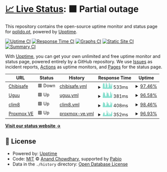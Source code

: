 # [📈 Live Status](https://upptime.polido.pt): <!--live status--> **🟧 Partial outage**

This repository contains the open-source uptime monitor and status page for [polido.pt](https://polido.pt), powered by [Upptime](https://github.com/upptime/upptime).

[![Uptime CI](https://github.com/goncalopolido/upptime/workflows/Uptime%20CI/badge.svg)](https://github.com/goncalopolido/upptime/actions?query=workflow%3A%22Uptime+CI%22)
[![Response Time CI](https://github.com/goncalopolido/upptime/workflows/Response%20Time%20CI/badge.svg)](https://github.com/goncalopolido/upptime/actions?query=workflow%3A%22Response+Time+CI%22)
[![Graphs CI](https://github.com/goncalopolido/upptime/workflows/Graphs%20CI/badge.svg)](https://github.com/goncalopolido/upptime/actions?query=workflow%3A%22Graphs+CI%22)
[![Static Site CI](https://github.com/goncalopolido/upptime/workflows/Static%20Site%20CI/badge.svg)](https://github.com/goncalopolido/upptime/actions?query=workflow%3A%22Static+Site+CI%22)
[![Summary CI](https://github.com/goncalopolido/upptime/workflows/Summary%20CI/badge.svg)](https://github.com/goncalopolido/upptime/actions?query=workflow%3A%22Summary+CI%22)

With [Upptime](https://upptime.js.org), you can get your own unlimited and free uptime monitor and status page, powered entirely by a GitHub repository. We use [Issues](https://github.com/goncalopolido/upptime/issues) as incident reports, [Actions](https://github.com/goncalopolido/upptime/actions) as uptime monitors, and [Pages](https://upptime.polido.pt) for the status page.

<!--start: status pages-->
<!-- This summary is generated by Upptime (https://github.com/upptime/upptime) -->
<!-- Do not edit this manually, your changes will be overwritten -->
<!-- prettier-ignore -->
| URL | Status | History | Response Time | Uptime |
| --- | ------ | ------- | ------------- | ------ |
| <img alt="" src="https://icons.duckduckgo.com/ip3/chibisafe.polido.pt.ico" height="13"> [Chibisafe](https://chibisafe.polido.pt) | 🟥 Down | [chibisafe.yml](https://github.com/goncalopolido/upptime/commits/HEAD/history/chibisafe.yml) | <details><summary><img alt="Response time graph" src="./graphs/chibisafe/response-time-week.png" height="20"> 533ms</summary><br><a href="https://upptime.polido.pt/history/chibisafe"><img alt="Response time 533" src="https://img.shields.io/endpoint?url=https%3A%2F%2Fraw.githubusercontent.com%2Fgoncalopolido%2Fupptime%2FHEAD%2Fapi%2Fchibisafe%2Fresponse-time.json"></a><br><a href="https://upptime.polido.pt/history/chibisafe"><img alt="24-hour response time 507" src="https://img.shields.io/endpoint?url=https%3A%2F%2Fraw.githubusercontent.com%2Fgoncalopolido%2Fupptime%2FHEAD%2Fapi%2Fchibisafe%2Fresponse-time-day.json"></a><br><a href="https://upptime.polido.pt/history/chibisafe"><img alt="7-day response time 533" src="https://img.shields.io/endpoint?url=https%3A%2F%2Fraw.githubusercontent.com%2Fgoncalopolido%2Fupptime%2FHEAD%2Fapi%2Fchibisafe%2Fresponse-time-week.json"></a><br><a href="https://upptime.polido.pt/history/chibisafe"><img alt="30-day response time 533" src="https://img.shields.io/endpoint?url=https%3A%2F%2Fraw.githubusercontent.com%2Fgoncalopolido%2Fupptime%2FHEAD%2Fapi%2Fchibisafe%2Fresponse-time-month.json"></a><br><a href="https://upptime.polido.pt/history/chibisafe"><img alt="1-year response time 533" src="https://img.shields.io/endpoint?url=https%3A%2F%2Fraw.githubusercontent.com%2Fgoncalopolido%2Fupptime%2FHEAD%2Fapi%2Fchibisafe%2Fresponse-time-year.json"></a></details> | <details><summary><a href="https://upptime.polido.pt/history/chibisafe">97.46%</a></summary><a href="https://upptime.polido.pt/history/chibisafe"><img alt="All-time uptime 97.46%" src="https://img.shields.io/endpoint?url=https%3A%2F%2Fraw.githubusercontent.com%2Fgoncalopolido%2Fupptime%2FHEAD%2Fapi%2Fchibisafe%2Fuptime.json"></a><br><a href="https://upptime.polido.pt/history/chibisafe"><img alt="24-hour uptime 98.72%" src="https://img.shields.io/endpoint?url=https%3A%2F%2Fraw.githubusercontent.com%2Fgoncalopolido%2Fupptime%2FHEAD%2Fapi%2Fchibisafe%2Fuptime-day.json"></a><br><a href="https://upptime.polido.pt/history/chibisafe"><img alt="7-day uptime 97.46%" src="https://img.shields.io/endpoint?url=https%3A%2F%2Fraw.githubusercontent.com%2Fgoncalopolido%2Fupptime%2FHEAD%2Fapi%2Fchibisafe%2Fuptime-week.json"></a><br><a href="https://upptime.polido.pt/history/chibisafe"><img alt="30-day uptime 97.46%" src="https://img.shields.io/endpoint?url=https%3A%2F%2Fraw.githubusercontent.com%2Fgoncalopolido%2Fupptime%2FHEAD%2Fapi%2Fchibisafe%2Fuptime-month.json"></a><br><a href="https://upptime.polido.pt/history/chibisafe"><img alt="1-year uptime 97.46%" src="https://img.shields.io/endpoint?url=https%3A%2F%2Fraw.githubusercontent.com%2Fgoncalopolido%2Fupptime%2FHEAD%2Fapi%2Fchibisafe%2Fuptime-year.json"></a></details>
| <img alt="" src="https://icons.duckduckgo.com/ip3/uguu.polido.pt.ico" height="13"> [Uguu](https://uguu.polido.pt) | 🟩 Up | [uguu.yml](https://github.com/goncalopolido/upptime/commits/HEAD/history/uguu.yml) | <details><summary><img alt="Response time graph" src="./graphs/uguu/response-time-week.png" height="20"> 381ms</summary><br><a href="https://upptime.polido.pt/history/uguu"><img alt="Response time 381" src="https://img.shields.io/endpoint?url=https%3A%2F%2Fraw.githubusercontent.com%2Fgoncalopolido%2Fupptime%2FHEAD%2Fapi%2Fuguu%2Fresponse-time.json"></a><br><a href="https://upptime.polido.pt/history/uguu"><img alt="24-hour response time 336" src="https://img.shields.io/endpoint?url=https%3A%2F%2Fraw.githubusercontent.com%2Fgoncalopolido%2Fupptime%2FHEAD%2Fapi%2Fuguu%2Fresponse-time-day.json"></a><br><a href="https://upptime.polido.pt/history/uguu"><img alt="7-day response time 381" src="https://img.shields.io/endpoint?url=https%3A%2F%2Fraw.githubusercontent.com%2Fgoncalopolido%2Fupptime%2FHEAD%2Fapi%2Fuguu%2Fresponse-time-week.json"></a><br><a href="https://upptime.polido.pt/history/uguu"><img alt="30-day response time 381" src="https://img.shields.io/endpoint?url=https%3A%2F%2Fraw.githubusercontent.com%2Fgoncalopolido%2Fupptime%2FHEAD%2Fapi%2Fuguu%2Fresponse-time-month.json"></a><br><a href="https://upptime.polido.pt/history/uguu"><img alt="1-year response time 381" src="https://img.shields.io/endpoint?url=https%3A%2F%2Fraw.githubusercontent.com%2Fgoncalopolido%2Fupptime%2FHEAD%2Fapi%2Fuguu%2Fresponse-time-year.json"></a></details> | <details><summary><a href="https://upptime.polido.pt/history/uguu">96.58%</a></summary><a href="https://upptime.polido.pt/history/uguu"><img alt="All-time uptime 96.58%" src="https://img.shields.io/endpoint?url=https%3A%2F%2Fraw.githubusercontent.com%2Fgoncalopolido%2Fupptime%2FHEAD%2Fapi%2Fuguu%2Fuptime.json"></a><br><a href="https://upptime.polido.pt/history/uguu"><img alt="24-hour uptime 93.82%" src="https://img.shields.io/endpoint?url=https%3A%2F%2Fraw.githubusercontent.com%2Fgoncalopolido%2Fupptime%2FHEAD%2Fapi%2Fuguu%2Fuptime-day.json"></a><br><a href="https://upptime.polido.pt/history/uguu"><img alt="7-day uptime 96.58%" src="https://img.shields.io/endpoint?url=https%3A%2F%2Fraw.githubusercontent.com%2Fgoncalopolido%2Fupptime%2FHEAD%2Fapi%2Fuguu%2Fuptime-week.json"></a><br><a href="https://upptime.polido.pt/history/uguu"><img alt="30-day uptime 96.58%" src="https://img.shields.io/endpoint?url=https%3A%2F%2Fraw.githubusercontent.com%2Fgoncalopolido%2Fupptime%2FHEAD%2Fapi%2Fuguu%2Fuptime-month.json"></a><br><a href="https://upptime.polido.pt/history/uguu"><img alt="1-year uptime 96.58%" src="https://img.shields.io/endpoint?url=https%3A%2F%2Fraw.githubusercontent.com%2Fgoncalopolido%2Fupptime%2FHEAD%2Fapi%2Fuguu%2Fuptime-year.json"></a></details>
| <img alt="" src="https://files.polido.pt/clim8_favicon-j5PXxn.png" height="13"> [clim8](https://clim8.polido.pt) | 🟩 Up | [clim8.yml](https://github.com/goncalopolido/upptime/commits/HEAD/history/clim8.yml) | <details><summary><img alt="Response time graph" src="./graphs/clim8/response-time-week.png" height="20"> 408ms</summary><br><a href="https://upptime.polido.pt/history/clim8"><img alt="Response time 408" src="https://img.shields.io/endpoint?url=https%3A%2F%2Fraw.githubusercontent.com%2Fgoncalopolido%2Fupptime%2FHEAD%2Fapi%2Fclim8%2Fresponse-time.json"></a><br><a href="https://upptime.polido.pt/history/clim8"><img alt="24-hour response time 410" src="https://img.shields.io/endpoint?url=https%3A%2F%2Fraw.githubusercontent.com%2Fgoncalopolido%2Fupptime%2FHEAD%2Fapi%2Fclim8%2Fresponse-time-day.json"></a><br><a href="https://upptime.polido.pt/history/clim8"><img alt="7-day response time 408" src="https://img.shields.io/endpoint?url=https%3A%2F%2Fraw.githubusercontent.com%2Fgoncalopolido%2Fupptime%2FHEAD%2Fapi%2Fclim8%2Fresponse-time-week.json"></a><br><a href="https://upptime.polido.pt/history/clim8"><img alt="30-day response time 408" src="https://img.shields.io/endpoint?url=https%3A%2F%2Fraw.githubusercontent.com%2Fgoncalopolido%2Fupptime%2FHEAD%2Fapi%2Fclim8%2Fresponse-time-month.json"></a><br><a href="https://upptime.polido.pt/history/clim8"><img alt="1-year response time 408" src="https://img.shields.io/endpoint?url=https%3A%2F%2Fraw.githubusercontent.com%2Fgoncalopolido%2Fupptime%2FHEAD%2Fapi%2Fclim8%2Fresponse-time-year.json"></a></details> | <details><summary><a href="https://upptime.polido.pt/history/clim8">98.46%</a></summary><a href="https://upptime.polido.pt/history/clim8"><img alt="All-time uptime 98.46%" src="https://img.shields.io/endpoint?url=https%3A%2F%2Fraw.githubusercontent.com%2Fgoncalopolido%2Fupptime%2FHEAD%2Fapi%2Fclim8%2Fuptime.json"></a><br><a href="https://upptime.polido.pt/history/clim8"><img alt="24-hour uptime 100.00%" src="https://img.shields.io/endpoint?url=https%3A%2F%2Fraw.githubusercontent.com%2Fgoncalopolido%2Fupptime%2FHEAD%2Fapi%2Fclim8%2Fuptime-day.json"></a><br><a href="https://upptime.polido.pt/history/clim8"><img alt="7-day uptime 98.46%" src="https://img.shields.io/endpoint?url=https%3A%2F%2Fraw.githubusercontent.com%2Fgoncalopolido%2Fupptime%2FHEAD%2Fapi%2Fclim8%2Fuptime-week.json"></a><br><a href="https://upptime.polido.pt/history/clim8"><img alt="30-day uptime 98.46%" src="https://img.shields.io/endpoint?url=https%3A%2F%2Fraw.githubusercontent.com%2Fgoncalopolido%2Fupptime%2FHEAD%2Fapi%2Fclim8%2Fuptime-month.json"></a><br><a href="https://upptime.polido.pt/history/clim8"><img alt="1-year uptime 98.46%" src="https://img.shields.io/endpoint?url=https%3A%2F%2Fraw.githubusercontent.com%2Fgoncalopolido%2Fupptime%2FHEAD%2Fapi%2Fclim8%2Fuptime-year.json"></a></details>
| <img alt="" src="https://files.polido.pt/proxmoxve_favicon-2ZcjgY.ico" height="13"> [Proxmox VE](https://proxmox.polido.pt) | 🟩 Up | [proxmox-ve.yml](https://github.com/goncalopolido/upptime/commits/HEAD/history/proxmox-ve.yml) | <details><summary><img alt="Response time graph" src="./graphs/proxmox-ve/response-time-week.png" height="20"> 352ms</summary><br><a href="https://upptime.polido.pt/history/proxmox-ve"><img alt="Response time 352" src="https://img.shields.io/endpoint?url=https%3A%2F%2Fraw.githubusercontent.com%2Fgoncalopolido%2Fupptime%2FHEAD%2Fapi%2Fproxmox-ve%2Fresponse-time.json"></a><br><a href="https://upptime.polido.pt/history/proxmox-ve"><img alt="24-hour response time 455" src="https://img.shields.io/endpoint?url=https%3A%2F%2Fraw.githubusercontent.com%2Fgoncalopolido%2Fupptime%2FHEAD%2Fapi%2Fproxmox-ve%2Fresponse-time-day.json"></a><br><a href="https://upptime.polido.pt/history/proxmox-ve"><img alt="7-day response time 352" src="https://img.shields.io/endpoint?url=https%3A%2F%2Fraw.githubusercontent.com%2Fgoncalopolido%2Fupptime%2FHEAD%2Fapi%2Fproxmox-ve%2Fresponse-time-week.json"></a><br><a href="https://upptime.polido.pt/history/proxmox-ve"><img alt="30-day response time 352" src="https://img.shields.io/endpoint?url=https%3A%2F%2Fraw.githubusercontent.com%2Fgoncalopolido%2Fupptime%2FHEAD%2Fapi%2Fproxmox-ve%2Fresponse-time-month.json"></a><br><a href="https://upptime.polido.pt/history/proxmox-ve"><img alt="1-year response time 352" src="https://img.shields.io/endpoint?url=https%3A%2F%2Fraw.githubusercontent.com%2Fgoncalopolido%2Fupptime%2FHEAD%2Fapi%2Fproxmox-ve%2Fresponse-time-year.json"></a></details> | <details><summary><a href="https://upptime.polido.pt/history/proxmox-ve">96.93%</a></summary><a href="https://upptime.polido.pt/history/proxmox-ve"><img alt="All-time uptime 96.93%" src="https://img.shields.io/endpoint?url=https%3A%2F%2Fraw.githubusercontent.com%2Fgoncalopolido%2Fupptime%2FHEAD%2Fapi%2Fproxmox-ve%2Fuptime.json"></a><br><a href="https://upptime.polido.pt/history/proxmox-ve"><img alt="24-hour uptime 99.37%" src="https://img.shields.io/endpoint?url=https%3A%2F%2Fraw.githubusercontent.com%2Fgoncalopolido%2Fupptime%2FHEAD%2Fapi%2Fproxmox-ve%2Fuptime-day.json"></a><br><a href="https://upptime.polido.pt/history/proxmox-ve"><img alt="7-day uptime 96.93%" src="https://img.shields.io/endpoint?url=https%3A%2F%2Fraw.githubusercontent.com%2Fgoncalopolido%2Fupptime%2FHEAD%2Fapi%2Fproxmox-ve%2Fuptime-week.json"></a><br><a href="https://upptime.polido.pt/history/proxmox-ve"><img alt="30-day uptime 96.93%" src="https://img.shields.io/endpoint?url=https%3A%2F%2Fraw.githubusercontent.com%2Fgoncalopolido%2Fupptime%2FHEAD%2Fapi%2Fproxmox-ve%2Fuptime-month.json"></a><br><a href="https://upptime.polido.pt/history/proxmox-ve"><img alt="1-year uptime 96.93%" src="https://img.shields.io/endpoint?url=https%3A%2F%2Fraw.githubusercontent.com%2Fgoncalopolido%2Fupptime%2FHEAD%2Fapi%2Fproxmox-ve%2Fuptime-year.json"></a></details>

<!--end: status pages-->

[**Visit our status website →**](https://upptime.polido.pt)

## 📄 License

- Powered by: [Upptime](https://github.com/upptime/upptime)
- Code: [MIT](./LICENSE) © [Anand Chowdhary](https://anandchowdhary.com), supported by [Pabio](https://pabio.com)
- Data in the `./history` directory: [Open Database License](https://opendatacommons.org/licenses/odbl/1-0/)
